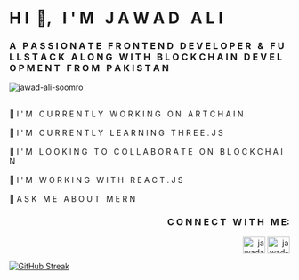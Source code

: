 <h1 >H I &nbsp;👋, &nbsp; I ' M &nbsp; J A W A D &nbsp; A L I </h1>
<h3 >A &nbsp;  P A S S I O N A T E &nbsp;  F R O N T E N D &nbsp;  D E V E L O P E R &nbsp;  & &nbsp; F U L L  S T A C K &nbsp;  A L O N G &nbsp;  W I T H &nbsp; B L O C K C H A I N &nbsp; D E V E L O P M E N T &nbsp; F R O M &nbsp; P A K I S T A N </h3>
<p> <img src="https://komarev.com/ghpvc/?username=jawad-ali-soomro&label=Profile%20views&color=0e75b6&style=flat" alt="jawad-ali-soomro" /> </p>
<br />
🔭 I ' M &nbsp; C U R R E N T L Y &nbsp;  W O R K I N G &nbsp; O N &nbsp; A R T C H A I N
<br />
<br />
🌱 I ' M &nbsp; C U R R E N T L Y &nbsp; L E A R N I N G &nbsp; T H R E E . J S
<br />
<br />
👯 I ' M &nbsp; L O O K I N G &nbsp; T O &nbsp; C O L L A B O R A T E &nbsp; O N &nbsp; B L O C K C H A I N
<br />
<br />
🤝 I ' M &nbsp; W O R K I N G &nbsp; W I T H &nbsp; R E A C T . J S
<br />
<br />
💬 A S K &nbsp; M E &nbsp; A B O U T &nbsp; M E R N
  <br />
<h3 align="right">C O N N E C T &nbsp; W I T H &nbsp; M E:</h3>
<p align="right">
<a href="https://dev.to/jawadalisoomro" target="blank"><img align="center" src="https://raw.githubusercontent.com/rahuldkjain/github-profile-readme-generator/master/src/images/icons/Social/devto.svg" alt="jawadalisoomro" height="30" width="40" /></a>
<a href="https://linkedin.com/in/jawad-dakhan-250a742a0" target="blank"><img align="center" src="https://raw.githubusercontent.com/rahuldkjain/github-profile-readme-generator/master/src/images/icons/Social/linked-in-alt.svg" alt="jawad-dakhan-250a742a0" height="30" width="40" /></a>
</p>


[![GitHub Streak](https://streak-stats.demolab.com?user=Jawad-Ali-Soomro&theme=dark&hide_border=true&border_radius=50&type=png)](https://git.io/streak-stats)
